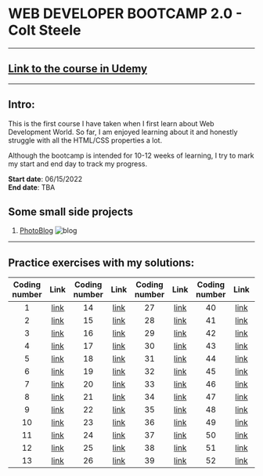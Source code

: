 # WEB DEVELOPER BOOTCAMP 2.0 - Colt Steele
---
## [Link to the course in Udemy](https://www.udemy.com/course/the-web-developer-bootcamp/)
---
## Intro:
This is the first course I have taken when I first learn about Web Development World. So far, I am enjoyed learning about it and honestly struggle with all the HTML/CSS properties a lot. 

Although the bootcamp is intended for 10-12 weeks of learning, I try to mark my start and end day to track my progress.
 
**Start date**: 06/15/2022
<br>
**End date**: TBA

## Some small side projects 
1. [PhotoBlog](https://github.com/tramnhatquang/Web_Development_Bootcamp_2.0/tree/main/Small%20Projects/PhotoBlog)
![blog](https://github.com/tramnhatquang/Web_Development_Bootcamp_2.0/blob/main/Small%20Projects/PhotoBlog/images/blog.png)






---

## Practice exercises with my solutions:
Coding number| Link |Coding number| Link |Coding number| Link |Coding number| Link |Coding number| Link |
|:------------:|:----------:|:------------:|:----------:|:------------:|:----------:|:------------:|:----------:|:------------:|:----------:|
|1|[link](https://github.com/tramnhatquang/Web_Development_Bootcamp_2.0/blob/main/Coding%20exercises/1/1.html)|14|[link]()|27|[link]()|40|[link]()|53|[link]()|
|2|[link](https://github.com/tramnhatquang/Web_Development_Bootcamp_2.0/blob/main/Coding%20exercises/2/2.html)|15|[link]()|28|[link]()|41|[link]()|54|[link]()|
|3|[link](https://github.com/tramnhatquang/Web_Development_Bootcamp_2.0/blob/main/Coding%20exercises/3/3.html)|16|[link]()|29|[link]()|42|[link]()|55|[link]()|
|4|[link](https://github.com/tramnhatquang/Web_Development_Bootcamp_2.0/blob/main/Coding%20exercises/4/4.html)|17|[link]()|30|[link]()|43|[link]()|56|[link]()|
|5|[link](https://github.com/tramnhatquang/Web_Development_Bootcamp_2.0/tree/main/Coding%20exercises/5)|18|[link]()|31|[link]()|44|[link]()|57|[link]()|
|6|[link](https://github.com/tramnhatquang/Web_Development_Bootcamp_2.0/tree/main/Coding%20exercises/6)|19|[link]()|32|[link]()|45|[link]()|58|[link]()|
|7|[link](https://github.com/tramnhatquang/Web_Development_Bootcamp_2.0/tree/main/Coding%20exercises/7)|20|[link]()|33|[link]()|46|[link]()|59|[link]()|
|8|[link](https://github.com/tramnhatquang/Web_Development_Bootcamp_2.0/tree/main/Coding%20exercises/8)|21|[link]()|34|[link]()|47|[link]()|60|[link]()|
|9|[link](https://github.com/tramnhatquang/Web_Development_Bootcamp_2.0/tree/main/Coding%20exercises/9)|22|[link]()|35|[link]()|48|[link]()|61|[link]()|
|10|[link](https://github.com/tramnhatquang/Web_Development_Bootcamp_2.0/tree/main/Coding%20exercises/10)|23|[link]()|36|[link]()|49|[link]()|62|[link]()|
|11|[link](https://github.com/tramnhatquang/Web_Development_Bootcamp_2.0/tree/main/Coding%20exercises/11)|24|[link]()|37|[link]()|50|[link]()|63|[link]()|
|12|[link](https://github.com/tramnhatquang/Web_Development_Bootcamp_2.0/tree/main/Coding%20exercises/12)|25|[link]()|38|[link]()|51|[link]()|64|[link]()|
|13|[link]()|26|[link]()|39|[link]()|52|[link]()|65|[link]()|
